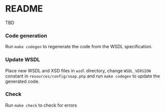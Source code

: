# README
TBD

### Code generation
Run `make codegen` to regenerate the code from the WSDL specification.

### Update WSDL
Place new WSDL and XSD files in `wsdl` directory, change `WSDL_VERSION` constant in `resources/config/soap.php` and run
`make codegen` to update the generated code.

### Check
Run `make check` to check for errors